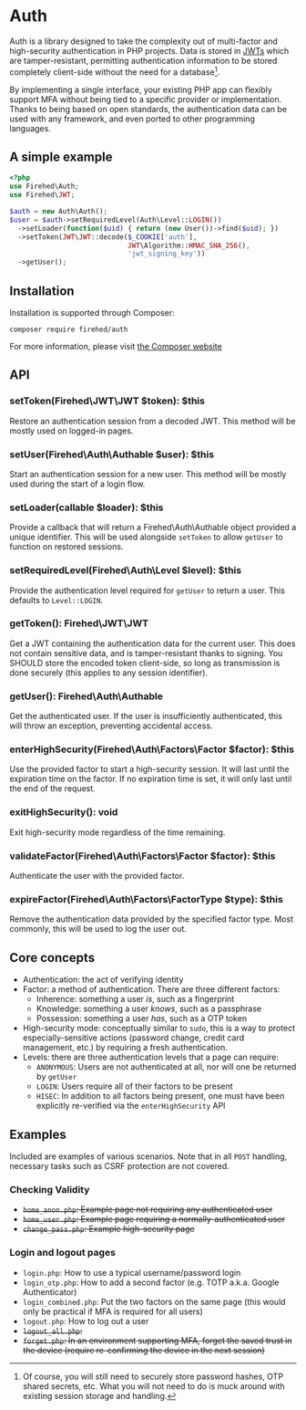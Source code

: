 # Auth

Auth is a library designed to take the complexity out of multi-factor and
high-security authentication in PHP projects. Data is stored in
[JWTs](http://jwt.io) which are tamper-resistant, permitting authentication
information to be stored completely client-side without the need for
a database[^db].

By implementing a single interface, your existing PHP app can flexibly support
MFA without being tied to a specific provider or implementation. Thanks to
being based on open standards, the authentication data can be used with any
framework, and even ported to other programming languages.

## A simple example
```php
<?php
use Firehed\Auth;
use Firehed\JWT;

$auth = new Auth\Auth();
$user = $auth->setRequiredLevel(Auth\Level::LOGIN())
  ->setLoader(function($uid) { return (new User())->find($uid); })
  ->setToken(JWT\JWT::decode($_COOKIE['auth'],
                             JWT\Algorithm::HMAC_SHA_256(),
                             'jwt_signing_key'))
  ->getUser();
```

## Installation

Installation is supported through Composer:

    composer require firehed/auth

For more information, please visit [the Composer
website](https://getcomposer.org/doc/00-intro.md#installation-linux-unix-osx)

## API

### setToken(Firehed\JWT\JWT $token): $this
Restore an authentication session from a decoded JWT. This method will be
mostly used on logged-in pages.

### setUser(Firehed\Auth\Authable $user): $this
Start an authentication session for a new user. This method will be mostly used
during the start of a login flow.

### setLoader(callable $loader): $this
Provide a callback that will return a Firehed\Auth\Authable object provided
a unique identifier. This will be used alongside `setToken` to allow `getUser`
to function on restored sessions.

### setRequiredLevel(Firehed\Auth\Level $level): $this
Provide the authentication level required for `getUser` to return a user. This
defaults to `Level::LOGIN`.

### getToken(): Firehed\JWT\JWT
Get a JWT containing the authentication data for the current user. This does
not contain sensitive data, and is tamper-resistant thanks to signing. You
SHOULD store the encoded token client-side, so long as transmission is done
securely (this applies to any session identifier).

### getUser(): Firehed\Auth\Authable
Get the authenticated user. If the user is insufficiently authenticated, this
will throw an exception, preventing accidental access.

### enterHighSecurity(Firehed\Auth\Factors\Factor $factor): $this
Use the provided factor to start a high-security session. It will last until
the expiration time on the factor. If no expiration time is set, it will only
last until the end of the request.

### exitHighSecurity(): void
Exit high-security mode regardless of the time remaining.

### validateFactor(Firehed\Auth\Factors\Factor $factor): $this
Authenticate the user with the provided factor.

### expireFactor(Firehed\Auth\Factors\FactorType $type): $this
Remove the authentication data provided by the specified factor type. Most
commonly, this will be used to log the user out.



## Core concepts

* Authentication: the act of verifying identity
* Factor: a method of authentication. There are three different factors:
  * Inherence: something a user *is*, such as a fingerprint
  * Knowledge: something a user *knows*, such as a passphrase
  * Possession: something a user *has*, such as a OTP token
* High-security mode: conceptually similar to `sudo`, this is a way to protect
  especially-sensitive actions (password change, credit card management, etc.)
  by requiring a fresh authentication.
* Levels: there are three authentication levels that a page can require:
  * `ANONYMOUS`: Users are not authenticated at all, nor will one be returned
    by `getUser`
  * `LOGIN`: Users require all of their factors to be present
  * `HISEC`: In addition to all factors being present, one must have been
    explicitly re-verified via the `enterHighSecurity` API

## Examples

Included are examples of various scenarios. Note that in all `POST` handling,
necessary tasks such as CSRF protection are not covered.

### Checking Validity
* ~~`home_anon.php`: Example page not requiring any authenticated user~~
* ~~`home_user.php`: Example page requiring a normally-authenticated user~~
* ~~`change_pass.php`: Example high-security page~~

### Login and logout pages
* `login.php`: How to use a typical username/password login
* `login_otp.php`: How to add a second factor (e.g. TOTP a.k.a. Google
  Authenticator)
* `login_combined.php`: Put the two factors on the same page (this would only
  be practical if MFA is required for all users)
* `logout.php`: How to log out a user
* ~~`logout_all.php`:~~
* ~~`forget.php`: In an environment supporting MFA, forget the saved trust in the
  device (require re-confirming the device in the next session)~~

[^db]: Of course, you will still need to securely store password hashes, OTP
shared secrets, etc. What you will not need to do is muck around with existing
session storage and handling.
